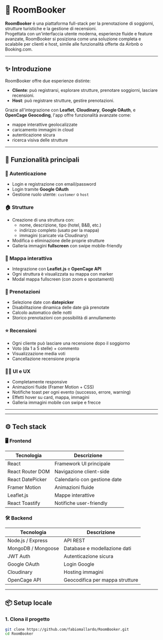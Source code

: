 # 🏨 RoomBooker

**RoomBooker** è una piattaforma full-stack per la prenotazione di soggiorni, strutture turistiche e la gestione di recensioni.  
Progettata con un'interfaccia utente moderna, esperienze fluide e feature avanzate, RoomBooker si posiziona come una soluzione completa e scalabile per clienti e host, simile alle funzionalità offerte da Airbnb o Booking.com.

---

## ✨ Introduzione

RoomBooker offre due esperienze distinte:

- **Cliente**: può registrarsi, esplorare strutture, prenotare soggiorni, lasciare recensioni.
- **Host**: può registrare strutture, gestire prenotazioni.

Grazie all'integrazione con **Leaflet**, **Cloudinary**, **Google OAuth**, e **OpenCage Geocoding**, l'app offre funzionalità avanzate come:
- mappe interattive geolocalizzate
- caricamento immagini in cloud
- autenticazione sicura
- ricerca visiva delle strutture

---

## 🚀 Funzionalità principali

### 👥 Autenticazione
- Login e registrazione con email/password
- Login tramite **Google OAuth**
- Gestione ruolo utente: `customer` o `host`

### 🏠 Strutture
- Creazione di una struttura con:
  - nome, descrizione, tipo (hotel, B&B, etc.)
  - indirizzo completo (usato per la mappa)
  - immagini (caricate via Cloudinary)
- Modifica o eliminazione delle proprie strutture
- Galleria immagini **fullscreen** con swipe mobile-friendly

### 📍 Mappa interattiva
- Integrazione con **Leaflet.js** e **OpenCage API**
- Ogni struttura è visualizzata su mappa con marker
- Modal mappa fullscreen (con zoom e spostamenti)

### 📅 Prenotazioni
- Selezione date con **datepicker**
- Disabilitazione dinamica delle date già prenotate
- Calcolo automatico delle notti
- Storico prenotazioni con possibilità di annullamento

### ⭐ Recensioni
- Ogni cliente può lasciare una recensione dopo il soggiorno
- Voto (da 1 a 5 stelle) + commento
- Visualizzazione media voti
- Cancellazione recensione propria



### 🧑‍🎨 UI e UX
- Completamente responsive
- Animazioni fluide (Framer Motion + CSS)
- Notifiche toast per ogni evento (successo, errore, warning)
- Effetti hover su card, mappa, immagini
- Galleria immagini mobile con swipe e frecce

---



---

## ⚙️ Tech stack

### 🖥️ Frontend

| Tecnologia         | Descrizione                          |
|--------------------|--------------------------------------|
| React              | Framework UI principale              |
| React Router DOM   | Navigazione client-side              |
| React DatePicker   | Calendario con gestione date         |
| Framer Motion      | Animazioni fluide                    |
| Leaflet.js         | Mappe interattive                    |
| React Toastify     | Notifiche user-friendly              |

### 🛠️ Backend

| Tecnologia         | Descrizione                         |
|--------------------|-------------------------------------|
| Node.js / Express  | API REST                            |
| MongoDB / Mongoose | Database e modellazione dati        |
| JWT Auth           | Autenticazione sicura               |
| Google OAuth       | Login Google                        |
| Cloudinary         | Hosting immagini                    |
| OpenCage API       | Geocodifica per mappa strutture     |

---

## 📦 Setup locale

### 1. Clona il progetto

```bash
git clone https://github.com/fabiomallardo/RoomBooker.git
cd RoomBooker
